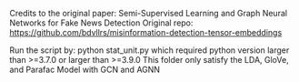 Credits to the original paper: Semi-Supervised Learning and Graph Neural Networks for Fake News Detection 
Original repo: https://github.com/bdvllrs/misinformation-detection-tensor-embeddings

Run the script by: python stat_unit.py which required python version larger than >=3.7.0 or larger than >=3.9.0
This folder only satisfy the LDA, GloVe, and Parafac Model with GCN and AGNN
